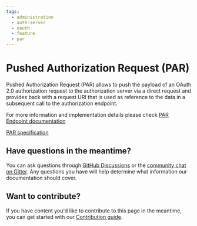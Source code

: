 ```yaml
---
tags:
  - administration
  - auth-server
  - oauth
  - feature
  - par
---
```


# Pushed Authorization Request (PAR)

Pushed Authorization Request (PAR) allows to push the payload of an OAuth 2.0 authorization request to the authorization server via 
a direct request and provides back with a request URI that is used as reference to the data in a subsequent call to the authorization endpoint.

For more information and implementation details please check [PAR Endpoint documentation](../endpoints/par.md)

[PAR specification](https://datatracker.ietf.org/doc/html/rfc9126)

## Have questions in the meantime?

You can ask questions through [GitHub Discussions](https://github.com/JanssenProject/jans/discussion) or the [community chat on Gitter](https://gitter.im/JanssenProject/Lobby). Any questions you have will help determine what information our documentation should cover.

## Want to contribute?

If you have content you'd like to contribute to this page in the meantime, you can get started with our [Contribution guide](https://docs.jans.io/head/CONTRIBUTING/).